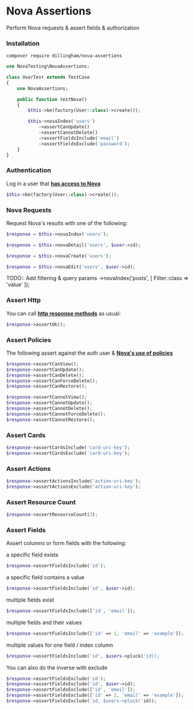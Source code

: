 # Nova Assertions

Perform Nova requests & assert fields & authorization

### Installation

```
composer require dillingham/nova-assertions
```
```php
use NovaTesting\NovaAssertions;

class UserTest extends TestCase
{
    use NovaAssertions;

    public function testNova()
    {
        $this->be(factory(User::class)->create());

        $this->novaIndex('users')
            ->assertCanUpdate()
            ->assertCannotDelete()
            ->assertFieldsInclude('email')
            ->assertFieldsExclude('password');
    }
}
```

### Authentication
Log in a user that **[has access to Nova](https://nova.laravel.com/docs/2.0/installation.html#authorizing-nova)**
```php
$this->be(factory(User::class)->create());
```

### Nova Requests

Request Nova's results with one of the following:

```php
$response = $this->novaIndex('users');
```
```php
$response = $this->novaDetail('users', $user->id);
```
```php
$response = $this->novaCreate('users');
```
```php
$response = $this->novaEdit('users', $user->id);
```

TODO:: Add filtering & query params
->novaIndex('posts', [
    Filter::class => 'value'
]);


### Assert Http
You can call **[http response methods](https://laravel.com/docs/5.8/http-tests#available-assertions)** as usual:

```php
$response->assertOk();
```

### Assert Policies

The following assert against the auth user & **[Nova's use of policies](https://nova.laravel.com/docs/2.0/resources/authorization.html#authorization)**

```php
$response->assertCanView();
$response->assertCanUpdate();
$response->assertCanDelete();
$response->assertCanForceDelete();
$response->assertCanRestore();
```
```php
$response->assertCannotView();
$response->assertCannotUpdate();
$response->assertCannotDelete();
$response->assertCannotForceDelete();
$response->assertCannotRestore();
```

### Assert Cards
```php
$response->assertCardsInclude('card-uri-key');
$response->assertCardsExclude('card-uri-key');
```

### Assert Actions
```php
$response->assertActionsInclude('action-uri-key');
$response->assertActionsExclude('action-uri-key');
```
### Assert Resource Count
```php
$response->assertResourceCount(3);
```
### Assert Fields

Assert columns or form fields with the following:

a specific field exists
```php
$response->assertFieldsInclude('id');
```
a specific field contains a value
```php
$response->assertFieldsInclude('id', $user->id);
```
multiple fields exist
```php
$response->assertFieldsInclude(['id', 'email']);
```
multiple fields and their values
```php
$response->assertFieldsInclude(['id' => 1, 'email' => 'example']);
```
multiple values for one field / index column
```php
$response->assertFieldsInclude('id', $users->pluck('id));
```
You can also do the inverse with exclude
```php
$response->assertFieldsExclude('id');
$response->assertFieldsExclude('id', $user->id);
$response->assertFieldsExclude(['id', 'email']);
$response->assertFieldsExclude(['id' => 1, 'email' => 'example']);
$response->assertFieldsExclude('id, $users->pluck('id));
```